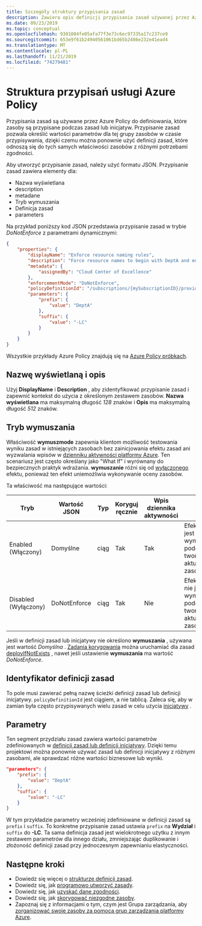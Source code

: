 ```yaml
---
title: Szczegóły struktury przypisania zasad
description: Zawiera opis definicji przypisania zasad używanej przez Azure Policy do powiązania definicji zasad i parametrów z zasobami do oceny.
ms.date: 09/23/2019
ms.topic: conceptual
ms.openlocfilehash: 9301004fe05afa77f3e73c6ec97335a17c237ce9
ms.sourcegitcommit: 653e9f61b24940561061bd65b2486e232e41ead4
ms.translationtype: MT
ms.contentlocale: pl-PL
ms.lasthandoff: 11/21/2019
ms.locfileid: "74279481"
---
```

# <a name="azure-policy-assignment-structure"></a>Struktura przypisań usługi Azure Policy

Przypisania zasad są używane przez Azure Policy do definiowania, które zasoby są przypisane podczas zasad lub inicjatyw. Przypisanie zasad pozwala określić wartości parametrów dla tej grupy zasobów w czasie przypisywania, dzięki czemu można ponownie użyć definicji zasad, które odnoszą się do tych samych właściwości zasobów z różnymi potrzebami zgodności.

Aby utworzyć przypisanie zasad, należy użyć formatu JSON. Przypisanie zasad zawiera elementy dla:

- Nazwa wyświetlana
- description
- metadane
- Tryb wymuszania
- Definicja zasad
- parameters

Na przykład poniższy kod JSON przedstawia przypisanie zasad w trybie _DoNotEnforce_ z parametrami dynamicznymi:

```json
{
    "properties": {
        "displayName": "Enforce resource naming rules",
        "description": "Force resource names to begin with DeptA and end with -LC",
        "metadata": {
            "assignedBy": "Cloud Center of Excellence"
        },
        "enforcementMode": "DoNotEnforce",
        "policyDefinitionId": "/subscriptions/{mySubscriptionID}/providers/Microsoft.Authorization/policyDefinitions/ResourceNaming",
        "parameters": {
            "prefix": {
                "value": "DeptA"
            },
            "suffix": {
                "value": "-LC"
            }
        }
    }
}
```

Wszystkie przykłady Azure Policy znajdują się na [Azure Policy próbkach](../samples/index.md).

## <a name="display-name-and-description"></a>Nazwę wyświetlaną i opis

Użyj **DisplayName** i **Description** , aby zidentyfikować przypisanie zasad i zapewnić kontekst do użycia z określonym zestawem zasobów. **Nazwa wyświetlana** ma maksymalną długość _128_ znaków i **Opis** ma maksymalną długość _512_ znaków.

## <a name="enforcement-mode"></a>Tryb wymuszania

Właściwość **wymuszmode** zapewnia klientom możliwość testowania wyniku zasad w istniejących zasobach bez zainicjowania efektu zasad ani wyzwalania wpisów w [dzienniku aktywności platformy Azure](../../../azure-monitor/platform/activity-logs-overview.md). Ten scenariusz jest często określany jako "What If" i wyrównany do bezpiecznych praktyk wdrażania. **wymuszanie** różni się od [wyłączonego](./effects.md#disabled) efektu, ponieważ ten efekt uniemożliwia wykonywanie oceny zasobów.

Ta właściwość ma następujące wartości:

|Tryb |Wartość JSON |Typ |Koryguj ręcznie |Wpis dziennika aktywności |Opis |
|-|-|-|-|-|-|
|Enabled (Włączony) |Domyślne |ciąg |Tak |Tak |Efekt zasad jest wymuszany podczas tworzenia lub aktualizowania zasobu. |
|Disabled (Wyłączony) |DoNotEnforce |ciąg |Tak |Nie | Efekt zasad nie jest wymuszany podczas tworzenia lub aktualizowania zasobu. |

Jeśli w definicji zasad lub inicjatywy nie określono **wymuszania** , używana jest wartość _Domyślna_ . [Zadania korygowania](../how-to/remediate-resources.md) można uruchamiać dla zasad [deployIfNotExists](./effects.md#deployifnotexists) , nawet jeśli ustawienie **wymuszania** ma wartość _DoNotEnforce_.

## <a name="policy-definition-id"></a>Identyfikator definicji zasad

To pole musi zawierać pełną nazwę ścieżki definicji zasad lub definicji inicjatywy.
`policyDefinitionId` jest ciągiem, a nie tablicą. Zaleca się, aby w zamian była często przypisywanych wielu zasad w celu użycia [inicjatywy](./definition-structure.md#initiatives) .

## <a name="parameters"></a>Parametry

Ten segment przydziału zasad zawiera wartości parametrów zdefiniowanych w [definicji zasad lub definicji inicjatywy](./definition-structure.md#parameters).
Dzięki temu projektowi można ponownie używać zasad lub definicji inicjatywy z różnymi zasobami, ale sprawdzać różne wartości biznesowe lub wyniki.

```json
"parameters": {
    "prefix": {
        "value": "DeptA"
    },
    "suffix": {
        "value": "-LC"
    }
}
```

W tym przykładzie parametry wcześniej zdefiniowane w definicji zasad są `prefix` i `suffix`. To konkretne przypisanie zasad ustawia `prefix` na **Wydział** i `suffix` do **-LC**. Ta sama definicja zasad jest wielokrotnego użytku z innym zestawem parametrów dla innego działu, zmniejszając duplikowanie i złożoność definicji zasad przy jednoczesnym zapewnianiu elastyczności.

## <a name="next-steps"></a>Następne kroki

- Dowiedz się więcej o [strukturze definicji zasad](./definition-structure.md).
- Dowiedz się, jak [programowo utworzyć zasady](../how-to/programmatically-create.md).
- Dowiedz się, jak [uzyskać dane zgodności](../how-to/get-compliance-data.md).
- Dowiedz się, jak [skorygować niezgodne zasoby](../how-to/remediate-resources.md).
- Zapoznaj się z informacjami o tym, czym jest Grupa zarządzania, aby [zorganizować swoje zasoby za pomocą grup zarządzania platformy Azure](../../management-groups/overview.md).